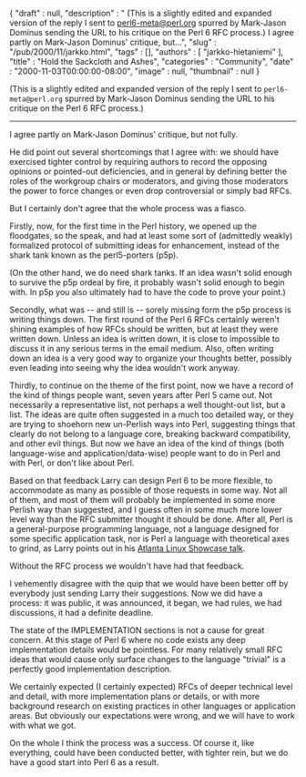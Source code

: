 {
   "draft" : null,
   "description" : " (This is a slightly edited and expanded version of the reply I sent to perl6-meta@perl.org spurred by Mark-Jason Dominus sending the URL to his critique on the Perl 6 RFC process.) I agree partly on Mark-Jason Dominus' critique, but...",
   "slug" : "/pub/2000/11/jarkko.html",
   "tags" : [],
   "authors" : [
      "jarkko-hietaniemi"
   ],
   "title" : "Hold the Sackcloth and Ashes",
   "categories" : "Community",
   "date" : "2000-11-03T00:00:00-08:00",
   "image" : null,
   "thumbnail" : null
}



(This is a slightly edited and expanded version of the reply I sent to `perl6-meta@perl.org` spurred by Mark-Jason Dominus sending the URL to his critique on the Perl 6 RFC process.)

------------------------------------------------------------------------

I agree partly on Mark-Jason Dominus' critique, but not fully.

He did point out several shortcomings that I agree with: we should have exercised tighter control by requiring authors to record the opposing opinions or pointed-out deficiencies, and in general by defining better the roles of the workgroup chairs or moderators, and giving those moderators the power to force changes or even drop controversial or simply bad RFCs.

But I certainly don't agree that the whole process was a fiasco.

Firstly, now, for the first time in the Perl history, we opened up the floodgates, so the speak, and had at least some sort of (admittedly weakly) formalized protocol of submitting ideas for enhancement, instead of the shark tank known as the perl5-porters (p5p).

(On the other hand, we do need shark tanks. If an idea wasn't solid enough to survive the p5p ordeal by fire, it probably wasn't solid enough to begin with. In p5p you also ultimately had to have the code to prove your point.)

Secondly, what was -- and still is -- sorely missing form the p5p process is writing things down. The first round of the Perl 6 RFCs certainly weren't shining examples of how RFCs should be written, but at least they were written down. Unless an idea is written down, it is close to impossible to discuss it in any serious terms in the email medium. Also, often writing down an idea is a very good way to organize your thoughts better, possibly even leading into seeing why the idea wouldn't work anyway.

Thirdly, to continue on the theme of the first point, now we have a record of the kind of things people want, seven years after Perl 5 came out. Not necessarily a representative list, not perhaps a well thought-out list, but a list. The ideas are quite often suggested in a much too detailed way, or they are trying to shoehorn new un-Perlish ways into Perl, suggesting things that clearly do not belong to a language core, breaking backward compatibility, and other evil things. But now we have an idea of the kind of things (both language-wise and application/data-wise) people want to do in Perl and with Perl, or don't like about Perl.

Based on that feedback Larry can design Perl 6 to be more flexible, to accommodate as many as possible of those requests in some way. Not all of them, and most of them will probably be implemented in some more Perlish way than suggested, and I guess often in some much more lower level way than the RFC submitter thought it should be done. After all, Perl is a general-purpose programming language, not a language designed for some specific application task, nor is Perl a language with theoretical axes to grind, as Larry points out in his [Atlanta Linux Showcase talk](http://dev.perl.org/~ask/als/).

Without the RFC process we wouldn't have had that feedback.

I vehemently disagree with the quip that we would have been better off by everybody just sending Larry their suggestions. Now we did have a process: it was public, it was announced, it began, we had rules, we had discussions, it had a definite deadline.

The state of the IMPLEMENTATION sections is not a cause for great concern. At this stage of Perl 6 where no code exists any deep implementation details would be pointless. For many relatively small RFC ideas that would cause only surface changes to the language "trivial" is a perfectly good implementation description.

We certainly expected (I certainly expected) RFCs of deeper technical level and detail, with more implementation plans or details, or with more background research on existing practices in other languages or application areas. But obviously our expectations were wrong, and we will have to work with what we got.

On the whole I think the process was a success. Of course it, like everything, could have been conducted better, with tighter rein, but we do have a good start into Perl 6 as a result.
